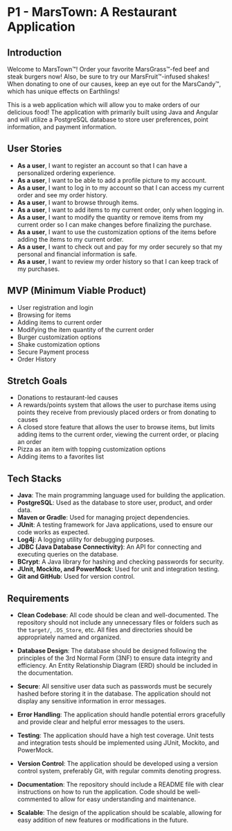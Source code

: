 # P1 - MarsTown: A Restaurant Application

## Introduction

Welcome to MarsTown™! Order your favorite MarsGrass™-fed beef and steak burgers now! Also, be sure to try our MarsFruit™-infused shakes! When donating to one of our causes, keep an eye out for the MarsCandy™, which has unique effects on Earthlings!

This is a web application which will allow you to make orders of our delicious food! The application with primarily built using Java and Angular and will utilize a PostgreSQL database to store user preferences, point information, and payment information.

## User Stories

- **As a user**, I want to register an account so that I can have a personalized ordering experience.
- **As a user**, I want to be able to add a profile picture to my account.
- **As a user**, I want to log in to my account so that I can access my current order and see my order history.
- **As a user**, I want to browse through items.
- **As a user**, I want to add items to my current order, only when logging in.
- **As a user**, I want to modify the quantity or remove items from my current order so I can make changes before finalizing the purchase.
- **As a user**, I want to use the customization options of the items before adding the items to my current order.
- **As a user**, I want to check out and pay for my order securely so that my personal and financial information is safe.
- **As a user**, I want to review my order history so that I can keep track of my purchases.

## MVP (Minimum Viable Product)

- User registration and login
- Browsing for items
- Adding items to current order
- Modifying the item quantity of the current order
- Burger customization options
- Shake customization options
- Secure Payment process
- Order History

## Stretch Goals

- Donations to restaurant-led causes
- A rewards/points system that allows the user to purchase items using points they receive from previously placed orders or from donating to causes
- A closed store feature that allows the user to browse items, but limits adding items to the current order, viewing the current order, or placing an order
- Pizza as an item with topping customization options
- Adding items to a favorites list

## Tech Stacks

- **Java**: The main programming language used for building the application.
- **PostgreSQL**: Used as the database to store user, product, and order data.
- **Maven or Gradle**: Used for managing project dependencies.
- **JUnit**: A testing framework for Java applications, used to ensure our code works as expected.
- **Log4j**: A logging utility for debugging purposes.
- **JDBC (Java Database Connectivity)**: An API for connecting and executing queries on the database.
- **BCrypt**: A Java library for hashing and checking passwords for security.
- **JUnit, Mockito, and PowerMock**: Used for unit and integration testing.
- **Git and GitHub**: Used for version control.

## Requirements

- **Clean Codebase**: All code should be clean and well-documented. The repository should not include any unnecessary files or folders such as the `target/`, `.DS_Store`, etc. All files and directories should be appropriately named and organized.

- **Database Design**: The database should be designed following the principles of the 3rd Normal Form (3NF) to ensure data integrity and efficiency. An Entity Relationship Diagram (ERD) should be included in the documentation.

- **Secure**: All sensitive user data such as passwords must be securely hashed before storing it in the database. The application should not display any sensitive information in error messages.

- **Error Handling**: The application should handle potential errors gracefully and provide clear and helpful error messages to the users.

- **Testing**: The application should have a high test coverage. Unit tests and integration tests should be implemented using JUnit, Mockito, and PowerMock.

- **Version Control**: The application should be developed using a version control system, preferably Git, with regular commits denoting progress.

- **Documentation**: The repository should include a README file with clear instructions on how to run the application. Code should be well-commented to allow for easy understanding and maintenance.

- **Scalable**: The design of the application should be scalable, allowing for easy addition of new features or modifications in the future.
